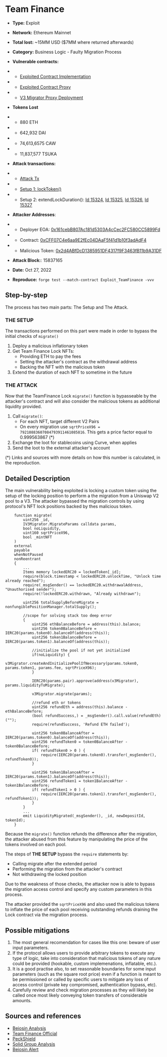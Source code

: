 # Team Finance
- **Type:** Exploit
- **Network:** Ethereum Mainnet
- **Total lost:** ~15MM USD ($7MM where returned afterwards)
- **Category:** Business Logic - Faulty Migration Process
- **Vulnerable contracts:**
- - [Exploited Contract Implementation](https://etherscan.io/address/0x48d118c9185e4dbafe7f3813f8f29ec8a6248359#code)
- - [Exploited Contract Proxy](https://etherscan.io/address/0xE2fE530C047f2d85298b07D9333C05737f1435fB#code)
- - [V3 Migrator Proxy Deployment](https://etherscan.io/tx/0x350dd9d6cdaba277af927345b7f1421d60b84601f7271799157204f3993766d2#eventlog)

- **Tokens Lost**
- - 880 ETH
- - 642,932 DAI
- - 74,613,6575 CAW
- - 11,837,577 TSUKA

- **Attack transactions:**
- - [Attack Tx](https://etherscan.io/tx/0xb2e3ea72d353da43a2ac9a8f1670fd16463ab370e563b9b5b26119b2601277ce)

- - [Setup 1: lockToken()](https://etherscan.io/tx/0xe8f17ee00906cd0cfb61671937f11bd3d26cdc47c1534fedc43163a7e89edc6f)
- - Setup 2: extendLockDuration():
        [Id 15324](https://etherscan.io/tx/0x2972f75d5926f8f948ab6a0cabc517a05f0da5b53e20f670591afbaa501aa436),
        [Id 15325](https://etherscan.io/tx/0xec75bb553f50af37f8dd8f4b1e2bfe4703b27f586187741b91db770ad9b230cb),
        [Id 15326](https://etherscan.io/tx/0x79ec728612867b3d82c0e7401e6ee1c533b240720c749b3968dea1464e59b2c4),
        [Id 15327](https://etherscan.io/tx/0x51185fb580892706500d3b6eebb8698c27d900618021fb9b1797f4a774fffb04)

- **Attacker Addresses**: 
- - Deployer EOA: [0x161cebB807Ac181d5303A4cCec2FC580CC5899Fd](https://etherscan.io/address/0x161cebB807Ac181d5303A4cCec2FC580CC5899Fd)
- - Contract: [0xCFF07C4e6aa9E2fEc04DAaF5f41d1b10f3adAdF4](https://etherscan.io/address/0xCFF07C4e6aa9E2fEc04DAaF5f41d1b10f3adAdF4)
- - Malicious Token: [0x2d4ABfDcD1385951DF4317f9F3463fB11b9A31DF](https://etherscan.io/address/0x2d4ABfDcD1385951DF4317f9F3463fB11b9A31DF)

- **Attack Block:**: 15837165 
- **Date:** Oct 27, 2022
- **Reproduce:** `forge test --match-contract Exploit_TeamFinance -vvv`


## Step-by-step 

The process has two main parts: The Setup and The Attack. 

### THE SETUP

The transactions performed on this part were made in order to bypass the initial checks of `migrate()`

1. Deploy a malicious inflationary token
2. Get Team Finance Lock NFTs:
     - Providing ETH to pay the fees
     - Setting the attacker's contract as the withdrawal address
     - Backing the NFT with the malicious token
3. Extend the duration of each NFT to sometime in the future


### THE ATTACK

Now that the TeamFinance Lock `migrate()` function is bypasseable by the attacker's contract and will also consider
the malicious tokens as additional liquidity provided.

1. Call `migrate()`:
   - For each NFT, target different V2 Pairs
   - On every migration use `sqrtPriceX96 = 79210883607084793911461085816`. This gets a price factor equal to 0.999563867 (*)
2. Exchange the loot for stablecoins using Curve, when applies
3. Send the loot to the external attacker's account

(*) Links and sources with more details on how this number is calculated, in the reproduction.


## Detailed Description

The main vulnerability being exploited is locking a custom token using the setup of the locking position to perform a the migration
from a Uniswap V2 pool to a V3. The attacker bypassed the migration controls by using protocol's NFT lock positions backed by thes malicious token. 

```solidity
    function migrate(
        uint256 _id,
        IV3Migrator.MigrateParams calldata params,
        bool noLiquidity,
        uint160 sqrtPriceX96,
        bool _mintNFT
    )
    external
    payable
    whenNotPaused
    nonReentrant
    {
        ...
        Items memory lockedERC20 = lockedToken[_id];
        require(block.timestamp < lockedERC20.unlockTime, "Unlock time already reached");
        require(_msgSender() == lockedERC20.withdrawalAddress, "Unauthorised sender");
        require(!lockedERC20.withdrawn, "Already withdrawn");

        uint256 totalSupplyBeforeMigrate = nonfungiblePositionManager.totalSupply();
        
        //scope for solving stack too deep error
        {
            uint256 ethBalanceBefore = address(this).balance;
            uint256 token0BalanceBefore = IERC20(params.token0).balanceOf(address(this));
            uint256 token1BalanceBefore = IERC20(params.token1).balanceOf(address(this));
            
            //initialize the pool if not yet initialized
            if(noLiquidity) {
                v3Migrator.createAndInitializePoolIfNecessary(params.token0, params.token1, params.fee, sqrtPriceX96);
            }

            IERC20(params.pair).approve(address(v3Migrator), params.liquidityToMigrate);

            v3Migrator.migrate(params);

            //refund eth or tokens
            uint256 refundEth = address(this).balance - ethBalanceBefore;
            (bool refundSuccess,) = _msgSender().call.value(refundEth)("");
            require(refundSuccess, 'Refund ETH failed');

            uint256 token0BalanceAfter = IERC20(params.token0).balanceOf(address(this));
            uint256 refundToken0 = token0BalanceAfter - token0BalanceBefore;
            if( refundToken0 > 0 ) {
                require(IERC20(params.token0).transfer(_msgSender(), refundToken0));
            }

            uint256 token1BalanceAfter = IERC20(params.token1).balanceOf(address(this));
            uint256 refundToken1 = token1BalanceAfter - token1BalanceBefore;
            if( refundToken1 > 0 ) {
                require(IERC20(params.token1).transfer(_msgSender(), refundToken1));
            }
        }
        ...
        emit LiquidityMigrated(_msgSender(), _id, newDepositId, tokenId);
    }
```

Because the `migrate()` function refunds the difference after the migration, the attacker abused from this feature by manipulating the price
of the tokens involved on each pool.

The steps of **THE SETUP** bypass the `require` statements by:
   - Calling migrate after the extended period
   - Performing the migration from the attacker's contract
   - Not withdrawing the locked position

Due to the weakness of those checks, the attacker now is able to bypass the migration access control 
and specify any custom parameters in this process.

The attacker provided the `sqrtPriceX96` and also used the malicious tokens to inflate the price of each pool receiving outstanding refunds
draining the Lock contract via the migration process. 

## Possible mitigations

1. The most general recomendation for cases like this one: beware of user input parameters.
2. If the protocol allows users to provide arbitrary tokens to execute any type of logic, take into consideration
that malicious tokens of any nature could be provided (hookable, custom implemenations, inflatable, etc.). 
3. It is a good practise also, to set reasonable boundaries for some input parameters (such as the square root price)
even if a function is meant to be permissioned or called by specific users to mitigate any loss of access control (private key compromised, 
authentication bypass, etc).
4. Carefully review and check migration processes as they will likely be called once most likely conveying token transfers of considerable
amounts.


## Sources and references

- [Beiosin Analysis](https://medium.com/@Beosin_com/beosins-analysis-of-team-finance-s-13m-exploit-f0be090cce16)
- [Team Finance Official](https://twitter.com/TeamFinance_/status/1585770918873542656)
- [PeckShield](https://twitter.com/peckshield/status/1585587858978623491)
- [Solid Group Analysis](https://twitter.com/solid_group_1/status/1585643249305518083)
- [Beiosin Alert](https://twitter.com/BeosinAlert/status/1585578499125178369)